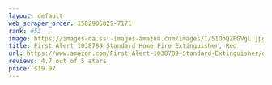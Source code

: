 ```yaml
---
layout: default 
﻿web_scraper_order: 1582906829-7171
rank: #53
image: https://images-na.ssl-images-amazon.com/images/I/51OoQZPGVgL.jpg
title: First Alert 1038789 Standard Home Fire Extinguisher, Red
url: https://www.amazon.com/First-Alert-1038789-Standard-Extinguisher/dp/B01LTICQYE/ref=zg_mw_hi_53?_encoding=UTF8&psc=1&refRID=DCHN01BKZ4RN4FT7PJ7H
reviews: 4.7 out of 5 stars
price: $19.97 
---
```

